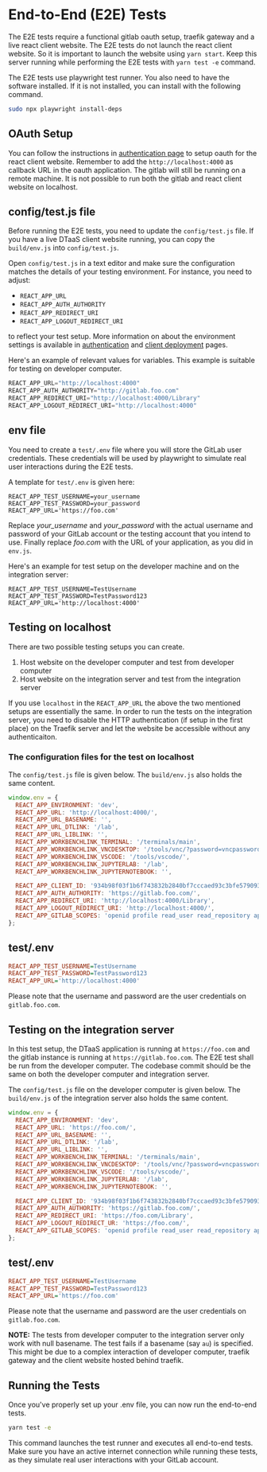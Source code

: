 # End-to-End (E2E) Tests

The E2E tests require a functional gitlab oauth setup, traefik gateway and a
live react client website. The E2E tests do not launch the react client website.
So it is important to launch the website using `yarn start`. Keep this server
running while performing the E2E tests with `yarn test -e` command.

The E2E tests use playwright test runner. You also need to have the software
installed. If it is not installed, you can install with the following command.

```bash
sudo npx playwright install-deps
```

## OAuth Setup

You can follow the instructions in
[authentication page](../../docs/admin/client/auth.md) to setup oauth for the
react client website. Remember to add the `http://localhost:4000` as callback URL
in the oauth application. The gitlab will still be running on a remote machine.
It is not possible to run both the gitlab and react client website on localhost.

## config/test.js file

Before running the E2E tests, you need to update the `config/test.js` file.
If you have a live DTaaS client website running, you can copy the `build/env.js`
into `config/test.js`.

Open `config/test.js` in a text editor and make sure the configuration matches
the details of your testing environment. For instance, you need to adjust:

* `REACT_APP_URL`
* `REACT_APP_AUTH_AUTHORITY`
* `REACT_APP_REDIRECT_URI`
* `REACT_APP_LOGOUT_REDIRECT_URI`

to reflect your test setup. More information on about the environment settings is
available in [authentication](../../docs/admin/client/auth.md) and
[client deployment](../../docs/admin/client/CLIENT.md) pages.

Here's an example of relevant values for variables. This example is suitable for
testing on developer computer.

```js
REACT_APP_URL="http://localhost:4000"
REACT_APP_AUTH_AUTHORITY="http://gitlab.foo.com"
REACT_APP_REDIRECT_URI="http://localhost:4000/Library"
REACT_APP_LOGOUT_REDIRECT_URI="http://localhost:4000"
```

## env file

You need to create a `test/.env` file where you will store the GitLab user
credentials. These credentials will be used by playwright to simulate real
user interactions during the E2E tests.

A template for `test/.env` is given here:

```env
REACT_APP_TEST_USERNAME=your_username
REACT_APP_TEST_PASSWORD=your_password
REACT_APP_URL='https://foo.com'
```

Replace _your_username_ and _your_password_ with the actual username and password
of your GitLab account or the testing account that you intend to use. Finally
replace _foo.com_ with the URL of your application, as you did in `env.js`.

Here's an example for test setup on the developer machine and on the
integration server:

```env
REACT_APP_TEST_USERNAME=TestUsername
REACT_APP_TEST_PASSWORD=TestPassword123
REACT_APP_URL='http://localhost:4000'
```

## Testing on localhost

There are two possible testing setups you can create.

1. Host website on the developer computer and test from developer computer
1. Host website on the integration server and test from the integration server

If you use `localhost` in the `REACT_APP_URL` the above the two mentioned setups
are essentially the same.
In order to run the tests on the integration server, you need to disable the
HTTP authentication (if setup in the first place) on the Traefik server and
let the website be accessible without any authenticaiton.

### The configuration files for the test on localhost

The `config/test.js` file is given below. The `build/env.js` also holds the
same content.

```js
window.env = {
  REACT_APP_ENVIRONMENT: 'dev',
  REACT_APP_URL: 'http://localhost:4000/',
  REACT_APP_URL_BASENAME: '',
  REACT_APP_URL_DTLINK: '/lab',
  REACT_APP_URL_LIBLINK: '',
  REACT_APP_WORKBENCHLINK_TERMINAL: '/terminals/main',
  REACT_APP_WORKBENCHLINK_VNCDESKTOP: '/tools/vnc/?password=vncpassword',
  REACT_APP_WORKBENCHLINK_VSCODE: '/tools/vscode/',
  REACT_APP_WORKBENCHLINK_JUPYTERLAB: '/lab',
  REACT_APP_WORKBENCHLINK_JUPYTERNOTEBOOK: '',

  REACT_APP_CLIENT_ID: '934b98f03f1b6f743832b2840bf7cccaed93c3bfe579093dd0942a433691ccc0',
  REACT_APP_AUTH_AUTHORITY: 'https://gitlab.foo.com/',
  REACT_APP_REDIRECT_URI: 'http://localhost:4000/Library',
  REACT_APP_LOGOUT_REDIRECT_URI: 'http://localhost:4000/',
  REACT_APP_GITLAB_SCOPES: 'openid profile read_user read_repository api',
};
```

## test/.env

```ini
REACT_APP_TEST_USERNAME=TestUsername
REACT_APP_TEST_PASSWORD=TestPassword123
REACT_APP_URL='http://localhost:4000'
```

Please note that the username and password are the user
credentials on `gitlab.foo.com`.

## Testing on the integration server

In this test setup, the DTaaS application is running at `https://foo.com` and
the gitlab instance is running at `https://gitlab.foo.com`. The E2E test shall
be run from the developer computer. The codebase commit should be the same on
both the developer computer and integration server.

The `config/test.js` file on the developer computer is given below. The
`build/env.js` of the integration server also holds the same content.

```js
window.env = {
  REACT_APP_ENVIRONMENT: 'dev',
  REACT_APP_URL: 'https://foo.com/',
  REACT_APP_URL_BASENAME: '',
  REACT_APP_URL_DTLINK: '/lab',
  REACT_APP_URL_LIBLINK: '',
  REACT_APP_WORKBENCHLINK_TERMINAL: '/terminals/main',
  REACT_APP_WORKBENCHLINK_VNCDESKTOP: '/tools/vnc/?password=vncpassword',
  REACT_APP_WORKBENCHLINK_VSCODE: '/tools/vscode/',
  REACT_APP_WORKBENCHLINK_JUPYTERLAB: '/lab',
  REACT_APP_WORKBENCHLINK_JUPYTERNOTEBOOK: '',

  REACT_APP_CLIENT_ID: '934b98f03f1b6f743832b2840bf7cccaed93c3bfe579093dd0942a433691ccc0',
  REACT_APP_AUTH_AUTHORITY: 'https://gitlab.foo.com/',
  REACT_APP_REDIRECT_URI: 'https://foo.com/Library',
  REACT_APP_LOGOUT_REDIRECT_UR: 'https://foo.com/',
  REACT_APP_GITLAB_SCOPES: 'openid profile read_user read_repository api',
};
```

## test/.env

```ini
REACT_APP_TEST_USERNAME=TestUsername
REACT_APP_TEST_PASSWORD=TestPassword123
REACT_APP_URL='https://foo.com'
```

Please note that the username and password are the user credentials on `gitlab.foo.com`.

**NOTE:** The tests from developer computer to the integration server only
work with null basename. The test fails if a basename (say `au`) is specified.
This might be due to a complex interaction of developer computer, traefik
gateway and the client website hosted behind traefik.

## Running the Tests

Once you've properly set up your .env file, you can now run the end-to-end tests.

```bash
yarn test -e
```

This command launches the test runner and executes all end-to-end tests.
Make sure you have an active internet connection while running these tests,
as they simulate real user interactions with your GitLab account.

